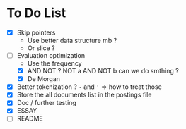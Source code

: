 # To Do List
- [X] Skip pointers
    - Use better data structure mb ?
    - Or slice ?
- [ ] Evaluation optimization
    - Use the frequency
    - [X] AND NOT ? NOT a AND NOT b can we do smthing ?
    - [X] De Morgan
- [X] Better tokenization ? `-` and `'` => how to treat those
- [X] Store the all documents list in the postings file
- [X] Doc / further testing
- [X] ESSAY
- [ ] README